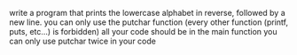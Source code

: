 write a program that prints the lowercase alphabet in reverse, followed by a new line. you can only use the putchar function (every other function (printf, puts, etc…) is forbidden) all your code should be in the main function you can only use putchar twice in your code
